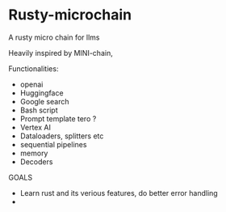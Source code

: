 # Rusty-microchain
A rusty micro chain for llms 


Heavily inspired by MINI-chain, 

Functionalities:
- openai
- Huggingface
- Google search
- Bash script
- Prompt template tero ?
- Vertex AI
- Dataloaders, splitters etc
- sequential pipelines 
- memory
- Decoders


GOALS 
- Learn rust and its verious features, do better error handling
- 
